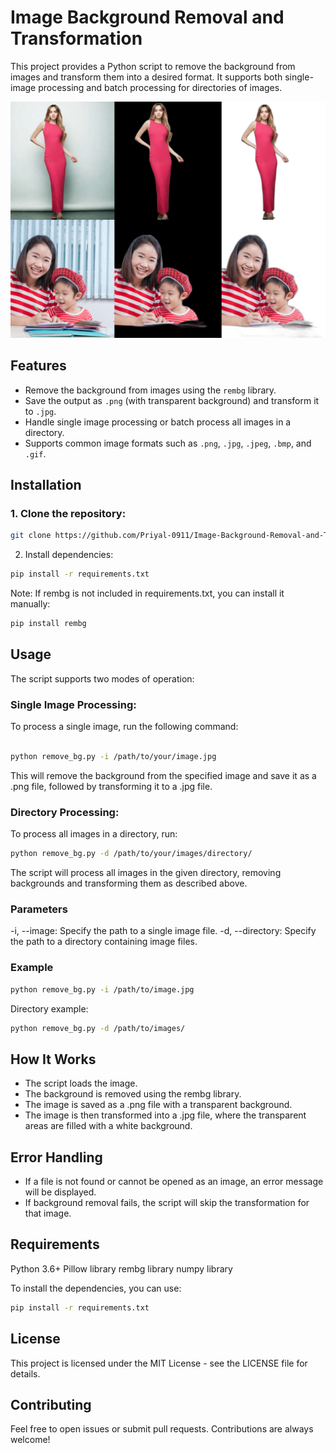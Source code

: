 # Image Background Removal and Transformation

This project provides a Python script to remove the background from images and transform them into a desired format. It supports both single-image processing and batch processing for directories of images.

![Image Background Removal](https://github.com/Priyal-0911/Image-Background-Removal-and-Transformation/blob/d8e442cf6ca585790e9d85681001cdd12baa02b7/display.jpg)

## Features

- Remove the background from images using the `rembg` library.
- Save the output as `.png` (with transparent background) and transform it to `.jpg`.
- Handle single image processing or batch process all images in a directory.
- Supports common image formats such as `.png`, `.jpg`, `.jpeg`, `.bmp`, and `.gif`.

## Installation

### 1. Clone the repository:

```bash
git clone https://github.com/Priyal-0911/Image-Background-Removal-and-Transformation.git
```

2. Install dependencies:

```bash
pip install -r requirements.txt
```

Note: If rembg is not included in requirements.txt, you can install it manually:

```bash
pip install rembg
```

## Usage

The script supports two modes of operation:

### Single Image Processing:

To process a single image, run the following command:

```bash

python remove_bg.py -i /path/to/your/image.jpg
```

This will remove the background from the specified image and save it as a .png file, followed by transforming it to a .jpg file.

### Directory Processing:

To process all images in a directory, run:

```bash
python remove_bg.py -d /path/to/your/images/directory/
```

The script will process all images in the given directory, removing backgrounds and transforming them as described above.

### Parameters

-i, --image: Specify the path to a single image file.
-d, --directory: Specify the path to a directory containing image files.

### Example

```bash
python remove_bg.py -i /path/to/image.jpg
```

Directory example:

```bash
python remove_bg.py -d /path/to/images/
```

## How It Works

- The script loads the image.
- The background is removed using the rembg library.
- The image is saved as a .png file with a transparent background.
- The image is then transformed into a .jpg file, where the transparent areas are filled with a white background.

## Error Handling

- If a file is not found or cannot be opened as an image, an error message will be displayed.
- If background removal fails, the script will skip the transformation for that image.

## Requirements

Python 3.6+
Pillow library
rembg library
numpy library

To install the dependencies, you can use:

```bash
pip install -r requirements.txt
```

## License

This project is licensed under the MIT License - see the LICENSE file for details.

## Contributing

Feel free to open issues or submit pull requests. Contributions are always welcome!

